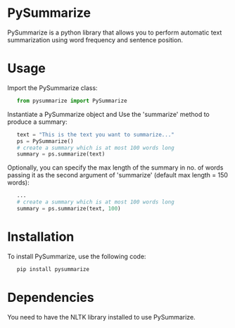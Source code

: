 # PySummarize
PySummarize is a python library that allows you to perform automatic text summarization using word frequency and sentence position.

# Usage
Import the PySummarize class:
```python
   from pysummarize import PySummarize
```
Instantiate a PySummarize object and Use the 'summarize' method to produce a summary:  
```python
   text = "This is the text you want to summarize..."
   ps = PySummarize()
   # create a summary which is at most 100 words long  
   summary = ps.summarize(text) 
```
Optionally, you can specify the max length of the summary in no. of words passing it as the second argument of 'summarize' (default max length = 150 words): 
```python
   ...
   # create a summary which is at most 100 words long  
   summary = ps.summarize(text, 100) 
```


# Installation
To install PySummarize, use the following code:
```python
   pip install pysummarize
```
# Dependencies
You need to have the NLTK library installed to use PySummarize.
